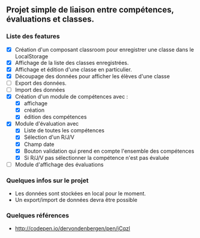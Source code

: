 
## Projet simple de liaison entre compétences, évaluations et classes.

### Liste des features 

- [x] Création d'un composant classroom pour enregistrer une classe dans le LocalStorage
- [x] Affichage de la liste des classes enregistrées.
- [x] Affichage et édition d'une classe en particulier.
- [x] Découpage des données pour afficher les élèves d'une classe
- [ ] Export des données.
- [ ] Import des données
- [x] Création d'un module de compétences avec :
  - [x] affichage
  - [x] création
  - [x] édition des compétences 
- [x] Module d'évaluation avec
  - [x] Liste de toutes les compétences
  - [x] Sélection d'un R/J/V
  - [x] Champ date
  - [x] Bouton validation qui prend en compte l'ensemble des compétences
  - [x] Si R/J/V pas sélectionner la compétence n'est pas évaluée
- [ ] Module d'affichage des évaluations

### Quelques infos sur le projet

* Les données sont stockées en local pour le moment. 
* Un export/import de données devra être possible


### Quelques références 

* http://codepen.io/dervondenbergen/pen/jCqzl
